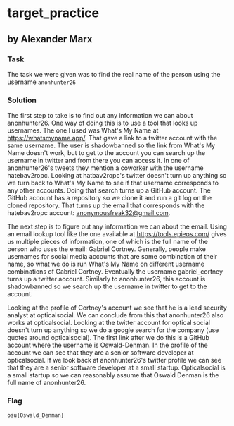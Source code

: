 # target_practice
## by Alexander Marx
### Task
The task we were given was to find the real name of the person using the username `anonhunter26`

### Solution
The first step to take is to find out any information we can about anonhunter26. One way of doing this is to use a tool that looks up usernames. The one I used was What's My Name at https://whatsmyname.app/. That gave a link to a twitter account with the same username. The user is shadowbanned so the link from What's My Name doesn't work, but to get to the account you can search up the username in twitter and from there you can access it. In one of anonhunter26's tweets they mention a coworker with the username hatebav2ropc. Looking at hatbav2ropc's twitter doesn't turn up anything so we turn back to What's My Name to see if that username corresponds to any other accounts. Doing that search turns up a GitHub account. The GitHub account has a repository so we clone it and run a git log on the cloned repository. That turns up the email that corresponds with the hatebav2ropc account: anonymousfreak32@gmail.com.

The next step is to figure out any information we can about the email. Using an email lookup tool like the one available at https://tools.epieos.com/ gives us multiple pieces of information, one of which is the full name of the person who uses the email: Gabriel Cortney. Generally, people make usernames for social media accounts that are some combination of their name, so what we do is run What's My Name on different username combinations of Gabriel Cortney. Eventually the username gabriel_cortney turns up a twitter account. Similarly to anonhunter26, this account is shadowbanned so we search up the username in twitter to get to the account.

Looking at the profile of Cortney's account we see that he is a lead security analyst at opticalsocial. We can conclude from this that anonhunter26 also works at opticalsocial. Looking at the twitter account for optical social doesn't turn up anything so we do a google search for the company (use quotes around opticalsocial). The first link after we do this is a GitHub account where the username is Oswald-Denman. In the profile of the account we can see that they are a senior software developer at opticalsocial. If we look back at anonhunter26's twitter profile we can see that they are a senior software developer at a small startup. Opticalsocial is a small startup so we can reasonably assume that Oswald Denman is the full name of anonhunter26.

### Flag
`osu{Oswald_Denman}`
